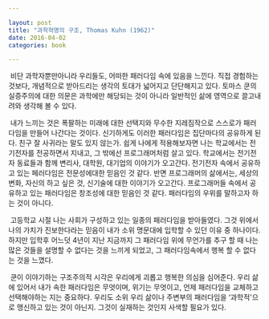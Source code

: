 ```yaml
---

layout: post
title: "과학혁명의 구조, Thomas Kuhn (1962)"
date: 2016-04-02
categories: book

---
```


&nbsp;비단 과학자뿐만아니라 우리들도, 어떠한 패러다임 속에 있음을 느낀다. 직접 경험하는 것보다, 개념적으로 받아드리는 생각의 토대가 넓어지고 단단해지고 있다. 토마스 쿤의 실증주의에 대한 의문은 과학에만 해당되는 것이 아니라 일반적인 삶에 영역으로 끌고내려와 생각해 볼 수 있다.

&nbsp;내가 느끼는 것은 폭팔하는 미래에 대한 선택지와 무수한 지레짐작으로 스스로가 패러다임을 만들어 나간다는 것이다. 신기하게도 이러한 패러다임은 집단마다의 공유하게 된다. 친구 잘 사귀라는 말도 있지 않는가. 쉽게 나에게 적용해보자면 나는 학교에서는 전기전자를 전공하면서 지내고, 그 밖에선 프로그래머처럼 살고 있다. 학교에서는 전기전자 동료들과 함께 변리사, 대학원, 대기업의 이야기가 오고간다. 전기전자 속에서 공유하고 있는 페러다임은 전문성에대한 믿음인 것 같다. 반면 프로그래머의 삶에서는, 세상의 변화, 자신의 하고 싶은 것, 신기술에 대한 이야기가 오고간다. 프로그래머들 속에서 공유하고 있는 패러다임은 창조성에 대한 믿음인 것 같다. 패러다임의 우위를 말하고자 하는 것이 아니다.

&nbsp;고등학교 시절 나는 사회가 구성하고 있는 일종의 패러다임을 받아들였다. 그것 위에서 나의 가치가 진보한다라는 믿음이 내가 소위 명문대에 입학할 수 있던 이유 중 하나이다. 하지만 입학후 어느덧 4년이 지난 지금까지 그 패러다임 위에 무언가를 추구 할 때 나는 많은 것들을 설명할 수 없다는 것을 느끼게 되었고, 그 패러다임속에서 행복 할 수 없다는 것을 느꼈다.

&nbsp;쿤이 이야기하는 구조주의적 시각은 우리에게 괴롭고 행복한 의심을 심어준다. 우리 삶에 있어서 내가 속한 패러다임은 무엇이며, 위기는 무엇이고, 언제 패러다임을 교체하고 선택해야하는 지는 중요하다. 우리도 소위 우리 삶이나 주변부의 패러다임을 ‘과학적'으로 맹신하고 있는 것이 아닌지. 그것이 실재하는 것인지 사색할 필요가 있다.
